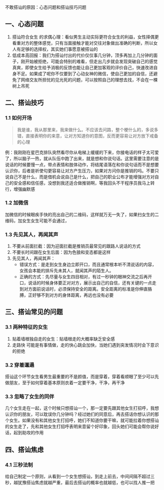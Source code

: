 不敢搭讪的原因：心态问题和搭讪技巧问题
## 一、心态问题
1. 搭讪符合女生 的求偶心理：看似男生主动实际更符合女生的利益，女性择偶更看重对方的整体感觉，只有当面接触才能对交往对象做出准确的判断，所以女人有足够的选择权，其实她们事愿意被搭讪的
2. 低成本高回报：我们为搭讪付出的代价仅仅事几分钟，顶多再加上几分钟的面子，刚开始被拒绝，可能会特别的难看，但走出几步就会发现突破自己的感觉真爽，即使女生给予消极的反馈也能让自己更加客观的评价自己，快速改进自身不足。如果成了呢你不仅要到了心动女神的微信，使自己更加的自信，还避免了网络交友所担忧的见光死的问题，可以按照自己的理想去找，不会在一棵树上吊死

## 二、搭讪技巧

### 1.1 如何开场
> 我是谁，我从那里来，我来做什么。不应该去问路，整个梗什么的，多说多错，直接表明你的来意，让对方知道你的意图，反而更容易让对方放下戒备的心理

例：我刚刚在星巴克排队突然看尽你从电梯上缓缓的下来，你接电话的样子太可爱了，所以脑子一热，就从队伍中跑了出来，就是想和你说句话。这里需要注意的是说话的时候要慢一点，带点表情和肢体动作，将结尾语落在和你说句话而不是想要认识你，后者是祈使句更容易让对方产生压力，如果对方问你是推销的吗。不要只说自己不是什么，而是借机会说自己是什么，把自己的职业公布才能增强对方对自己的安全感和信任感，没想到我还适合做推销啊，等我回头不干程序员我马上转行，增强幽默感

### 1.2 加微信
加微信的时候眼疾手快的亮出自己的二维码，这样就万无一失了，如果扫女生的二维码，加女生女生可能不会通过，

### 1.3 先见其人，再闻其声
1. 不要从前面拦截：因为迎面拦截是推销员最常见的跟路人说话的方式
3. 不要长时间跟在女生后面：因为色狼和变态都是这样
4. 先见其人，再闻其声：
	- 错误方式：是走到女生身边立即开口，而且通常根本听不清说话的内容，女孩会本能的排斥先未其人，就闻其声的陌生人。
	- 正确的方式：先尽量与女生四目相对，有过一秒钟的眼神交流之后再开口，说话的时候身体要正对对方，展示出自己的自信，还有关键的一点走到对方面前说话时，必须保持安全的距离。安全距离的标准是你伸直胳膊，正好够不到对方的身体距离，再远也没有必要


## 三、搭讪常见的问题

### 3.1 两种特征的女生

1. 贴着墙根独自走的女生：贴墙根走的大概率缺乏安全感
2. 走路快 可能是有事情做，走的快心跳会加快，当她们遇到突发情况时会下意识的拒绝

### 3.2 穿着邋遢
搭讪这个环节女生看男生最重要的不是颜值，而是穿着，穿着看顺眼了至少可以先做朋友，至于如何穿着基本原则衣着一定要干净，干净，再干净

### 3.3 忽略了女生的同伴
几个女生走在一起，这个时候只想搭讪一个，那一定要先跟其他女生打招呼，我想认识你的朋友，可以耽误你几分钟吗？经过她们的同意后，再去搭话你想认识的那个女生。如果没有和其他女生打招呼，她们不知道你要干嘛，就可能拉着你想搭讪的女生走了，先和其他女生打招呼表明来意留个好印象，回头她们可能会帮你说好话，起到助攻的作用

## 四、搭讪焦虑
### 4.1 三秒法制
给自己制定一个原则，从看到一个女生想搭讪，到走上前去，中间间隔不超过三秒，越犹豫搭讪焦虑就越严重，最后去搭讪的概率也就越低，也可以找人推一把

